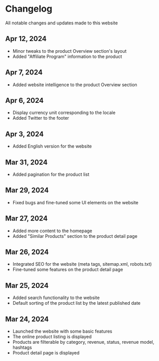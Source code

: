 # Changelog

All notable changes and updates made to this website

## Apr 12, 2024

- Minor tweaks to the product Overview section's layout
- Added "Affiliate Program" information to the product

## Apr 7, 2024

- Added website intelligence to the product Overview section

## Apr 6, 2024

- Display currency unit corresponding to the locale
- Added Twitter to the footer

## Apr 3, 2024

- Added English version for the website

## Mar 31, 2024

- Added pagination for the product list

## Mar 29, 2024

- Fixed bugs and fine-tuned some UI elements on the website

## Mar 27, 2024

- Added more content to the homepage
- Added "Similar Products" section to the product detail page

## Mar 26, 2024

- Integrated SEO for the website (meta tags, sitemap.xml, robots.txt)
- Fine-tuned some features on the product detail page

## Mar 25, 2024

- Added search functionality to the website
- Default sorting of the product list by the latest published date

## Mar 24, 2024

- Launched the website with some basic features
- The online product listing is displayed
- Products are filterable by category, revenue, status, revenue model, hashtags
- Product detail page is displayed
